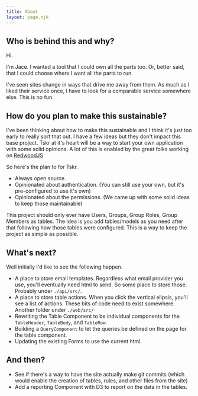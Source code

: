 ```yaml
---
title: About
layout: page.njk
---
```


## Who is behind this and why?

Hi.

I'm Jace.  I wanted a tool that I could own all the parts too.  Or, better said, that I could choose where I want all the parts to run.  

I've seen sites change in ways that drive me away from them.  As much as I liked their service once, I have to look for a comparable service somewhere else.  This is no fun.  

## How do you plan to make this sustainable?

I've been thinking about how to make this sustainable and I think it's just too early to really sort that out.  I have a few ideas but they don't impact this base project.  Tskr at it's heart will be a way to start your own application with some solid opinions.  A lot of this is enabled by the great folks working on [RedwoodJS](https://redwoodjs.com)

So here's the plan to for Tskr.

- Always open source.
- Opinionated about authentication.  (You can still use your own, but it's pre-configured to use it's own)
- Opinionated about the permissions.  (We came up with some solid ideas to keep those maintainable)

This project should only ever have Users, Groups, Group Roles, Group Members as tables.  The idea is you add tables/models as you need after that following how those tables were configured.  This is a way to keep the project as simple as possible.

## What's next?

Well initially I'd like to see the following happen.

- A place to store email templates.  Regardless what email provider you use, you'll eventually need html to send.  So some place to store those.  Probably under `./api/src/`.
- A place to store table actions.  When you click the vertical elipsis, you'll see a list of actions.  These bits of code need to exist somewhere.  Another folder under `./web/src/` 
- Rewriting the Table Component to be individual components for the `TableHeader`, `TableBody`, and `TableRow`.
- Building a `QueryComponent` to let the queries be defined on the page for the table component.
- Updating the existing Forms to use the current html.

## And then?

- See if there's a way to have the site actually make git commits (which would enable the creation of tables, rules, and other files from the site)
- Add a reporting Component with D3 to report on the data in the tables.